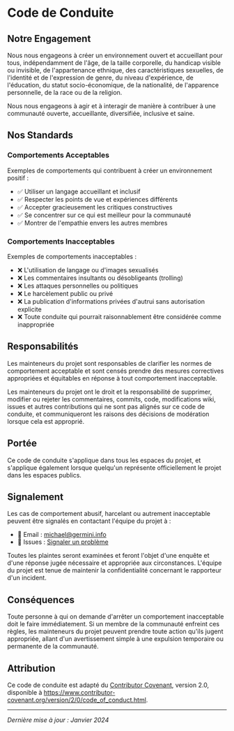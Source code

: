 # Code de Conduite

## Notre Engagement

Nous nous engageons à créer un environnement ouvert et accueillant pour tous, indépendamment de l'âge, de la taille corporelle, du handicap visible ou invisible, de l'appartenance ethnique, des caractéristiques sexuelles, de l'identité et de l'expression de genre, du niveau d'expérience, de l'éducation, du statut socio-économique, de la nationalité, de l'apparence personnelle, de la race ou de la religion.

Nous nous engageons à agir et à interagir de manière à contribuer à une communauté ouverte, accueillante, diversifiée, inclusive et saine.

## Nos Standards

### Comportements Acceptables

Exemples de comportements qui contribuent à créer un environnement positif :

- ✅ Utiliser un langage accueillant et inclusif
- ✅ Respecter les points de vue et expériences différents
- ✅ Accepter gracieusement les critiques constructives
- ✅ Se concentrer sur ce qui est meilleur pour la communauté
- ✅ Montrer de l'empathie envers les autres membres

### Comportements Inacceptables

Exemples de comportements inacceptables :

- ❌ L'utilisation de langage ou d'images sexualisés
- ❌ Les commentaires insultants ou désobligeants (trolling)
- ❌ Les attaques personnelles ou politiques
- ❌ Le harcèlement public ou privé
- ❌ La publication d'informations privées d'autrui sans autorisation explicite
- ❌ Toute conduite qui pourrait raisonnablement être considérée comme inappropriée

## Responsabilités

Les mainteneurs du projet sont responsables de clarifier les normes de comportement acceptable et sont censés prendre des mesures correctives appropriées et équitables en réponse à tout comportement inacceptable.

Les mainteneurs du projet ont le droit et la responsabilité de supprimer, modifier ou rejeter les commentaires, commits, code, modifications wiki, issues et autres contributions qui ne sont pas alignés sur ce code de conduite, et communiqueront les raisons des décisions de modération lorsque cela est approprié.

## Portée

Ce code de conduite s'applique dans tous les espaces du projet, et s'applique également lorsque quelqu'un représente officiellement le projet dans les espaces publics.

## Signalement

Les cas de comportement abusif, harcelant ou autrement inacceptable peuvent être signalés en contactant l'équipe du projet à :

- 📧 Email : michael@germini.info
- 🐛 Issues : [Signaler un problème](https://github.com/smartcity-geneva/dashboard/issues)

Toutes les plaintes seront examinées et feront l'objet d'une enquête et d'une réponse jugée nécessaire et appropriée aux circonstances. L'équipe du projet est tenue de maintenir la confidentialité concernant le rapporteur d'un incident.

## Conséquences

Toute personne à qui on demande d'arrêter un comportement inacceptable doit le faire immédiatement. Si un membre de la communauté enfreint ces règles, les mainteneurs du projet peuvent prendre toute action qu'ils jugent appropriée, allant d'un avertissement simple à une expulsion temporaire ou permanente de la communauté.

## Attribution

Ce code de conduite est adapté du [Contributor Covenant](https://www.contributor-covenant.org/), version 2.0, disponible à https://www.contributor-covenant.org/version/2/0/code_of_conduct.html.

---

*Dernière mise à jour : Janvier 2024*
